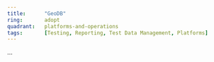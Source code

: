 ```yaml
---
title:      "GeoDB"
ring:       adopt
quadrant:   platforms-and-operations
tags:       [Testing, Reporting, Test Data Management, Platforms]
---
```

...